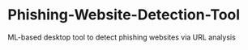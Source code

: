 # Phishing-Website-Detection-Tool
ML-based desktop tool to detect phishing websites via URL analysis
